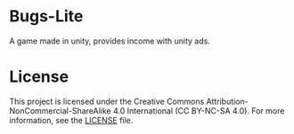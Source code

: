 # Bugs-Lite
A game made in unity, provides income with unity ads.

# License
This project is licensed under the Creative Commons Attribution-NonCommercial-ShareAlike 4.0 International (CC BY-NC-SA 4.0). For more information, see the [LICENSE](./LICENSE) file.
